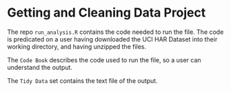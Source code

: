 # Getting and Cleaning Data Project


The repo ```run_analysis.R``` contains the code needed to run the file. The code is predicated on a user having downloaded the UCI HAR Dataset into their working directory, and having unzipped the files. 

The ```Code Book``` describes the code used to run the file, so a user can understand the output. 

The ```Tidy Data``` set contains the text file of the output. 

